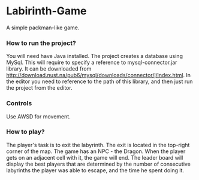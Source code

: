 # Labirinth-Game
A simple packman-like game.

### How to run the project?
You will need have Java installed. The project creates a database using MySql. This will require to specify a reference to mysql-connector.jar library. It can be downloaded from http://download.nust.na/pub6/mysql/downloads/connector/j/index.html. In the editor you need to reference to the path of this library, and then just run the project from the editor.

### Controls
Use AWSD for movement. 

### How to play?
The player's task is to exit the labyrinth. The exit is located in the top-right corner of the map. The game has an NPC - the Dragon. When the player gets on an adjacent cell with it, the game will end. The leader board will display the best players that are determined by the number of consecutive labyrinths the player was able to escape, and the time he spent doing it.
